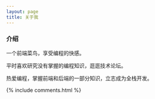 ```yaml
---
layout: page
title: 关于我 
---
```

<h3> 介绍 </h3>  
一个前端菜鸟，享受编程的快感。
<p>
平时喜欢研究没有掌握的编程知识，逛逛技术论坛。
<p>
热爱编程，掌握前端和后端的一部分知识，立志成为全栈开发。





{% include comments.html %}



